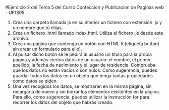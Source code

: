#Ejercicio 2 del Tema 5 del Curso Confeccion y Publicacion de Paginas web - UF1305
1. Crea una carpeta llamada js en su interior un fichero con extensión .js y un nombre que tú elijas.
2. Crea un fichero .html llamado index.html. Utiliza el fichero .js desde este archivo.
3. Crea una página que contenga un botón con HTML 5 (etiqueta button) sin crear un formulario para ello).
4. Al pulsar dicho botón se le pedirá al usuario un título para la propia página y además ciertos datos de un usuario: el
nombre, el primer apellido, la fecha de nacimiento y el lugar de residencia. Comprueba que los datos no están vacíos o
son nulos. Como sugerencia, puedes guardar todos los datos en un objeto que tenga tantas propiedades como datos se
piden.
5. Una vez recogidos los datos, se mostrarán en la misma página, sin recargarla de nuevo y sin borrar los elementos
existentes en la página. Para ello, como sugerencia, puedes utilizar la instrucción for para recorrer los datos del objeto
que habrás creado.